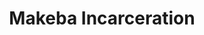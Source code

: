 ---
title: Makeba Incarceration
categories: ['incarceration']
contributors: charles and makeba
excerpt: >
  "Freedom is being able to love without fear of the repercussions. I just love you and fight for you because I realize that my existence is intertwined with yours and vice-versa."
images:
    - makeba-1-web.jpg
featured: true
featured_order: 1
---